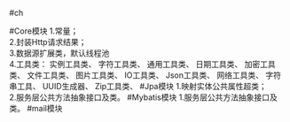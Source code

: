 #ch

#Core模块
1.常量；<br>
2.封装Http请求结果；<br>
3.数据源扩展类，默认线程池<br>
4.工具类：
实例工具类、
字符工具类、
通用工具类、
日期工具类、
加密工具类、
文件工具类、
图片工具类、
IO工具类、
Json工具类、
网络工具类、
字符串工具、
UUID生成器、
Zip工具类、
#Jpa模块
1.映射实体公共属性超类；<br>
2.服务层公共方法抽象接口及类。
#Mybatis模块
1.服务层公共方法抽象接口及类。
#mail模块
